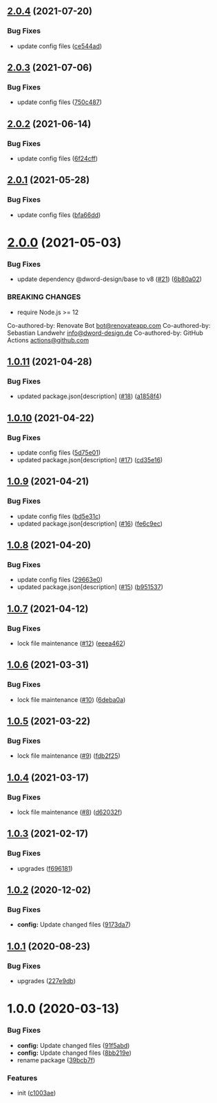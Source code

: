 ## [2.0.4](https://github.com/dword-design/nuxt-sass-importer/compare/v2.0.3...v2.0.4) (2021-07-20)


### Bug Fixes

* update config files ([ce544ad](https://github.com/dword-design/nuxt-sass-importer/commit/ce544ad35dcd04ced288b5ba31b50455015da68b))

## [2.0.3](https://github.com/dword-design/nuxt-sass-importer/compare/v2.0.2...v2.0.3) (2021-07-06)


### Bug Fixes

* update config files ([750c487](https://github.com/dword-design/nuxt-sass-importer/commit/750c487d6c254fc6874be639d36958fbe6d4745b))

## [2.0.2](https://github.com/dword-design/nuxt-sass-importer/compare/v2.0.1...v2.0.2) (2021-06-14)


### Bug Fixes

* update config files ([6f24cff](https://github.com/dword-design/nuxt-sass-importer/commit/6f24cff094887ffa6534d655ca9e19213257452d))

## [2.0.1](https://github.com/dword-design/nuxt-sass-importer/compare/v2.0.0...v2.0.1) (2021-05-28)


### Bug Fixes

* update config files ([bfa66dd](https://github.com/dword-design/nuxt-sass-importer/commit/bfa66ddc8396b2e0d0b65a866a3c057f3d39b156))

# [2.0.0](https://github.com/dword-design/nuxt-sass-importer/compare/v1.0.11...v2.0.0) (2021-05-03)


### Bug Fixes

* update dependency @dword-design/base to v8 ([#21](https://github.com/dword-design/nuxt-sass-importer/issues/21)) ([6b80a02](https://github.com/dword-design/nuxt-sass-importer/commit/6b80a02af9e7d6daa56dde0e084961358aa83ecf))


### BREAKING CHANGES

* require Node.js >= 12

Co-authored-by: Renovate Bot <bot@renovateapp.com>
Co-authored-by: Sebastian Landwehr <info@dword-design.de>
Co-authored-by: GitHub Actions <actions@github.com>

## [1.0.11](https://github.com/dword-design/nuxt-sass-importer/compare/v1.0.10...v1.0.11) (2021-04-28)


### Bug Fixes

* updated package.json[description] ([#18](https://github.com/dword-design/nuxt-sass-importer/issues/18)) ([a1858f4](https://github.com/dword-design/nuxt-sass-importer/commit/a1858f43105df1a8ca16ff4a14500c2328a10622))

## [1.0.10](https://github.com/dword-design/nuxt-sass-importer/compare/v1.0.9...v1.0.10) (2021-04-22)


### Bug Fixes

* update config files ([5d75e01](https://github.com/dword-design/nuxt-sass-importer/commit/5d75e01ece3100a81f3f1f8412cf9d4079e39306))
* updated package.json[description] ([#17](https://github.com/dword-design/nuxt-sass-importer/issues/17)) ([cd35e16](https://github.com/dword-design/nuxt-sass-importer/commit/cd35e166916583d476b0f694cc6dc28f5159e1bc))

## [1.0.9](https://github.com/dword-design/nuxt-sass-importer/compare/v1.0.8...v1.0.9) (2021-04-21)


### Bug Fixes

* update config files ([bd5e31c](https://github.com/dword-design/nuxt-sass-importer/commit/bd5e31c935171b0a254dfb0472df7e9494d27ffa))
* updated package.json[description] ([#16](https://github.com/dword-design/nuxt-sass-importer/issues/16)) ([fe6c9ec](https://github.com/dword-design/nuxt-sass-importer/commit/fe6c9ec91ae11e90adc020bbc9a6523814e1f2a5))

## [1.0.8](https://github.com/dword-design/nuxt-sass-importer/compare/v1.0.7...v1.0.8) (2021-04-20)


### Bug Fixes

* update config files ([29663e0](https://github.com/dword-design/nuxt-sass-importer/commit/29663e0e6ffce32f9b0184f1fda9fbaeaa68024f))
* updated package.json[description] ([#15](https://github.com/dword-design/nuxt-sass-importer/issues/15)) ([b951537](https://github.com/dword-design/nuxt-sass-importer/commit/b95153782bb87d36480d5bcce490607c824cbd54))

## [1.0.7](https://github.com/dword-design/nuxt-sass-importer/compare/v1.0.6...v1.0.7) (2021-04-12)


### Bug Fixes

* lock file maintenance ([#12](https://github.com/dword-design/nuxt-sass-importer/issues/12)) ([eeea462](https://github.com/dword-design/nuxt-sass-importer/commit/eeea462c47ae9025101f66449304388aebe7ec56))

## [1.0.6](https://github.com/dword-design/nuxt-sass-importer/compare/v1.0.5...v1.0.6) (2021-03-31)


### Bug Fixes

* lock file maintenance ([#10](https://github.com/dword-design/nuxt-sass-importer/issues/10)) ([6deba0a](https://github.com/dword-design/nuxt-sass-importer/commit/6deba0afed874d09c2469a489fbf932f05a669a5))

## [1.0.5](https://github.com/dword-design/nuxt-sass-importer/compare/v1.0.4...v1.0.5) (2021-03-22)


### Bug Fixes

* lock file maintenance ([#9](https://github.com/dword-design/nuxt-sass-importer/issues/9)) ([fdb2f25](https://github.com/dword-design/nuxt-sass-importer/commit/fdb2f250017980a5ab1e73166d6da7976b24b3f8))

## [1.0.4](https://github.com/dword-design/nuxt-sass-importer/compare/v1.0.3...v1.0.4) (2021-03-17)


### Bug Fixes

* lock file maintenance ([#8](https://github.com/dword-design/nuxt-sass-importer/issues/8)) ([d62032f](https://github.com/dword-design/nuxt-sass-importer/commit/d62032f27416d7e85dd9c50ef83c8b7bc73a3451))

## [1.0.3](https://github.com/dword-design/nuxt-sass-importer/compare/v1.0.2...v1.0.3) (2021-02-17)


### Bug Fixes

* upgrades ([f696181](https://github.com/dword-design/nuxt-sass-importer/commit/f6961811bf2f7a95ac1605a2fa9db88e7b846dfc))

## [1.0.2](https://github.com/dword-design/nuxt-sass-importer/compare/v1.0.1...v1.0.2) (2020-12-02)


### Bug Fixes

* **config:** Update changed files ([9173da7](https://github.com/dword-design/nuxt-sass-importer/commit/9173da7e2df1f49b77c3cd8c1e16230338dd7308))

## [1.0.1](https://github.com/dword-design/nuxt-sass-importer/compare/v1.0.0...v1.0.1) (2020-08-23)


### Bug Fixes

* upgrades ([227e9db](https://github.com/dword-design/nuxt-sass-importer/commit/227e9db24119761a328478e09c011dc915d0d92a))

# 1.0.0 (2020-03-13)


### Bug Fixes

* **config:** Update changed files ([91f5abd](https://github.com/dword-design/nuxt-sass-importer/commit/91f5abd21bf77b343ac9345c2183e21beca30c6f))
* **config:** Update changed files ([8bb219e](https://github.com/dword-design/nuxt-sass-importer/commit/8bb219e6d34bcfb5fb2aca785dde783686474d9f))
* rename package ([39bcb7f](https://github.com/dword-design/nuxt-sass-importer/commit/39bcb7f94b3f20617c89b05f9990b0817e6a1605))


### Features

* init ([c1003ae](https://github.com/dword-design/nuxt-sass-importer/commit/c1003aee626eab8e5c3bdd4319edbc894a9cf2af))
